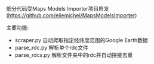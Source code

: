


部分代码受Maps Models Importer项目启发(https://github.com/eliemichel/MapsModelsImporter)

主要功能: 
 - scraper.py 自动爬取指定经纬度范围的Google Earth数据
 - parse_rdc.py 解析单个rdc文件
 - parse_rdcs.py 解析文件夹中的rdc并自动拼接去重